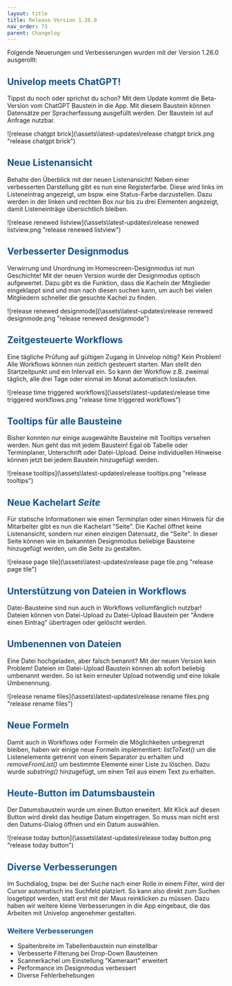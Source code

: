 ```yaml
---
layout: title
title: Release Version 1.26.0
nav_order: 73
parent: Changelog
---
```


Folgende Neuerungen und Verbesserungen wurden mit der Version 1.26.0 ausgerollt:

## <span style="color:#0b5394">**Univelop meets ChatGPT!**</span>

Tippst du noch oder sprichst du schon? Mit dem Update kommt die Beta-Version vom ChatGPT Baustein in die App. Mit diesem Baustein können Datensätze per Spracherfassung ausgefüllt werden. Der Baustein ist auf Anfrage nutzbar.

![release chatgpt brick](\assets\latest-updates\release chatgpt brick.png "release chatgpt brick")

## <span style="color:#0b5394">**Neue Listenansicht**</span>

Behalte den Überblick mit der neuen Listenansicht! Neben einer verbesserten Darstellung gibt es nun eine Registerfarbe. Diese wird links im Listeneintrag angezeigt, um bspw. eine Status-Farbe darzustellen. Dazu werden in der linken und rechten Box nur bis zu drei Elementen angezeigt, damit Listeneinträge übersichtlich bleiben.

![release renewed listview](\assets\latest-updates\release renewed listview.png "release renewed listview")

## <span style="color:#0b5394">**Verbesserter Designmodus**</span>

Verwirrung und Unordnung im Homescreen-Designmodus ist nun Geschichte! Mit der neuen Version wurde der Designmodus optisch aufgewertet. Dazu gibt es die Funktion, dass die Kacheln der Mitglieder eingeklappt sind und man nach diesen suchen kann, um auch bei vielen Mitgliedern schneller die gesuchte Kachel zu finden.

![release renewed designmode](\assets\latest-updates\release renewed designmode.png "release renewed designmode")

## <span style="color:#0b5394">**Zeitgesteuerte Workflows**</span>

Eine tägliche Prüfung auf gültigen Zugang in Univelop nötig? Kein Problem! Alle Workflows können nun zeitlich gesteuert starten. Man stellt den Startzeitpunkt und ein Intervall ein. So kann der Workflow z.B. zweimal täglich, alle drei Tage oder einmal im Monat automatisch loslaufen.

![release time triggered workflows](\assets\latest-updates\release time triggered workflows.png "release time triggered workflows")

## <span style="color:#0b5394">**Tooltips für alle Bausteine**</span>

Bisher konnten nur einige ausgewählte Bausteine mit Tooltips versehen werden. Nun geht das mit jedem Baustein! Egal ob Tabelle oder Terminplaner, Unterschrift oder Datei-Upload. Deine individuellen Hinweise können jetzt bei jedem Baustein hinzugefügt werden.

![release tooltips](\assets\latest-updates\release tooltips.png "release tooltips")

## <span style="color:#0b5394">**Neue Kachelart _Seite_**</span>

Für statische Informationen wie einen Terminplan oder einen Hinweis für die Mitarbeiter gibt es nun die Kachelart "Seite". Die Kachel öffnet keine Listenansicht, sondern nur einen einzigen Datensatz, die "Seite". In dieser Seite können wie im bekannten Designmodus beliebige Bausteine hinzugefügt werden, um die Seite zu gestalten.

![release page tile](\assets\latest-updates\release page tile.png "release page tile")

## <span style="color:#0b5394">**Unterstützung von Dateien in Workflows**</span>

Datei-Bausteine sind nun auch in Workflows vollumfänglich nutzbar! Dateien können von Datei-Upload zu Datei-Upload Baustein per "Ändere einen Eintrag" übertragen oder gelöscht werden.

## <span style="color:#0b5394">**Umbenennen von Dateien**</span>

Eine Datei hochgeladen, aber falsch benannt? Mit der neuen Version kein Problem! Dateien im Datei-Upload Baustein können ab sofort beliebig umbenannt werden. So ist kein erneuter Upload notwendig und eine lokale Umbenennung.

![release rename files](\assets\latest-updates\release rename files.png "release rename files")

## <span style="color:#0b5394">**Neue Formeln**</span>

Damit auch in Workflows oder Formeln die Möglichkeiten unbegrenzt bleiben, haben wir einige neue Formeln implementiert: _listToText()_ um die Listenelemente getrennt von einem Separator zu erhalten und _removeFromList()_ um bestimmte Elemente einer Liste zu löschen. Dazu wurde _substring()_ hinzugefügt, um einen Teil aus einem Text zu erhalten.

## <span style="color:#0b5394">**Heute-Button im Datumsbaustein**</span>

Der Datumsbaustein wurde um einen Button erweitert. Mit Klick auf diesen Button wird direkt das heutige Datum eingetragen. So muss man nicht erst den Datums-Dialog öffnen und ein Datum auswählen.

![release today button](\assets\latest-updates\release today button.png "release today button")

## <span style="color:#0b5394">**Diverse Verbesserungen**</span>

Im Suchdialog, bspw. bei der Suche nach einer Rolle in einem Filter, wird der Cursor automatisch ins Suchfeld platziert. So kann also direkt zum Suchen losgetippt werden, statt erst mit der Maus reinklicken zu müssen.
Dazu haben wir weitere kleine Verbesserungen in die App eingebaut, die das Arbeiten mit Univelop angenehmer gestalten.

### <span style="color:#0b5394">**Weitere Verbesserungen**</span>

-   Spaltenbreite im Tabellenbaustein nun einstellbar
-   Verbesserte Filterung bei Drop-Down Bausteinen
-   Scannerkachel um Einstellung "Kameraart" erweitert
-   Performance im Designmodus verbessert
-   Diverse Fehlerbehebungen
